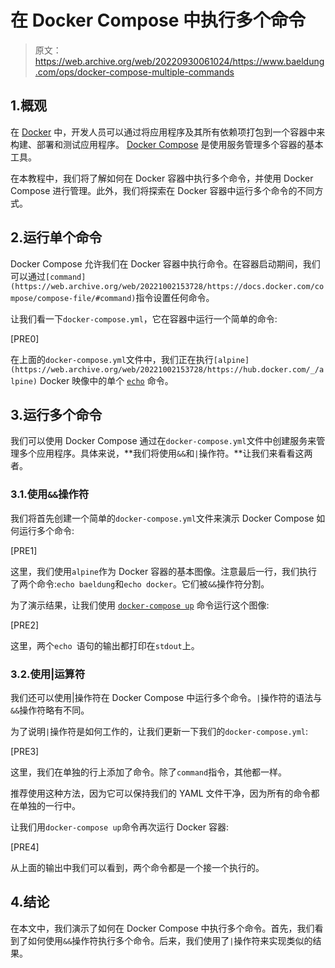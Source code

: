 # 在 Docker Compose 中执行多个命令

> 原文：<https://web.archive.org/web/20220930061024/https://www.baeldung.com/ops/docker-compose-multiple-commands>

## 1.概观

在 [Docker](/web/20221002153728/https://www.baeldung.com/ops/docker-guide) 中，开发人员可以通过将应用程序及其所有依赖项打包到一个容器中来构建、部署和测试应用程序。 [Docker Compose](/web/20221002153728/https://www.baeldung.com/ops/docker-compose) 是使用服务管理多个容器的基本工具。

在本教程中，我们将了解如何在 Docker 容器中执行多个命令，并使用 Docker Compose 进行管理。此外，我们将探索在 Docker 容器中运行多个命令的不同方式。

## 2.运行单个命令

Docker Compose 允许我们在 Docker 容器中执行命令。在容器启动期间，我们可以通过`[command](https://web.archive.org/web/20221002153728/https://docs.docker.com/compose/compose-file/#command)`指令设置任何命令。

让我们看一下`docker-compose.yml`，它在容器中运行一个简单的命令:

[PRE0]

在上面的`docker-compose.yml`文件中，我们正在执行`[alpine](https://web.archive.org/web/20221002153728/https://hub.docker.com/_/alpine)` Docker 映像中的单个 [`echo`](/web/20221002153728/https://www.baeldung.com/linux/echo-command) 命令。

## 3.运行多个命令

我们可以使用 Docker Compose 通过在`docker-compose.yml`文件中创建服务来管理多个应用程序。具体来说，**我们将使用`&&`和`|`操作符。**让我们来看看这两者。

### 3.1.使用`&&`操作符

我们将首先创建一个简单的`docker-compose.yml`文件来演示 Docker Compose 如何运行多个命令:

[PRE1]

这里，我们使用`alpine`作为 Docker 容器的基本图像。注意最后一行，我们执行了两个命令:`echo baeldung`和`echo docker`。它们被`&&`操作符分割。

为了演示结果，让我们使用 [`docker-compose up`](https://web.archive.org/web/20221002153728/https://docs.docker.com/engine/reference/commandline/compose_up/) 命令运行这个图像:

[PRE2]

这里，两个`echo `语句的输出都打印在`stdout`上。

### 3.2.使用|运算符

我们还可以使用|操作符在 Docker Compose 中运行多个命令。`|`操作符的语法与`&&`操作符略有不同。

为了说明`|`操作符是如何工作的，让我们更新一下我们的`docker-compose.yml`:

[PRE3]

这里，我们在单独的行上添加了命令。除了`command`指令，其他都一样。

推荐使用这种方法，因为它可以保持我们的 YAML 文件干净，因为所有的命令都在单独的一行中。

让我们用`docker-compose up`命令再次运行 Docker 容器:

[PRE4]

从上面的输出中我们可以看到，两个命令都是一个接一个执行的。

## 4.结论

在本文中，我们演示了如何在 Docker Compose 中执行多个命令。首先，我们看到了如何使用`&&`操作符执行多个命令。后来，我们使用了`|`操作符来实现类似的结果。